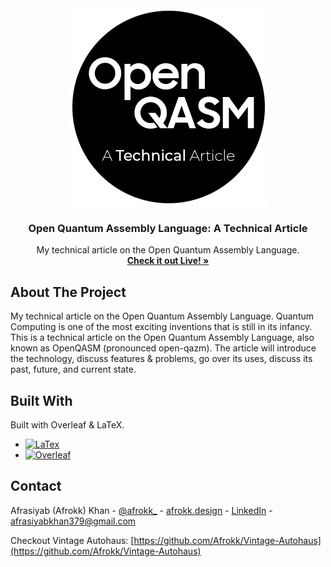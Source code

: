 <br />
<div align="center">
  <a href="https://afrokk.github.io/Vintage-Autohaus/">
    <img src="assets/clip.png" alt="Logo" width="315" height="315">
  </a>

  <h3 align="center">Open Quantum Assembly Language: A Technical Article</h3>

  <p align="center">
    My technical article on the Open Quantum Assembly Language. 
    <br />
    <a href="https://github.com/Afrokk/OpenQASM-Technical-Article/blob/main/Report.pdf" target="_blank"><strong>Check it out Live! »</strong></a>
    <br />
  </p>
</div>

## About The Project

My technical article on the Open Quantum Assembly Language. Quantum Computing is one of the most exciting inventions that is still in its infancy. This is a technical article on the Open Quantum Assembly Language, also known as OpenQASM (pronounced open-qazm). The article will introduce the technology, discuss features & problems, go over its uses, discuss its past, future, and current state.

## Built With

Built with Overleaf & LaTeX.

* [![LaTex][LaTex.com]][LaTex-url]
* [![Overleaf][Overleaf.com]][Overleaf-url]

## Contact

Afrasiyab (Afrokk) Khan - [@afrokk_](https://www.instagram.com/afrokk_/) - [afrokk.design](https://afrokk.design/home) - [LinkedIn](https://www.linkedin.com/in/afrasiyab-k/) - afrasiyabkhan379@gmail.com

Checkout Vintage Autohaus: [https://github.com/Afrokk/Vintage-Autohaus](https://github.com/Afrokk/Vintage-Autohaus)

[LaTex.com]: https://img.shields.io/badge/LaTeX-47A141?style=for-the-badge&logo=LaTeX&logoColor=white
[LaTex-url]: https://developer.mozilla.org/en-US/docs/Web/CSS
[Overleaf.com]: https://img.shields.io/badge/Overleaf-47A141?style=for-the-badge&logo=Overleaf&logoColor=white
[Overleaf-url]: www.overleaf.com
